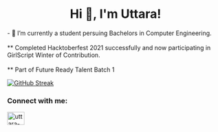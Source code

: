 <h1 align="center">Hi 👋, I'm Uttara!</h1>
- 🌱 I’m currently a student persuing Bachelors in Computer Engineering.<br><br>
** Completed Hacktoberfest 2021 successfully and now participating in GirlScript Winter of Contribution.<br><br>
** Part of Future Ready Talent Batch 1

[![GitHub Streak](http://github-readme-streak-stats.herokuapp.com?user=uttarabahad&theme=highcontrast&date_format=M%20j%5B%2C%20Y%5D)](https://git.io/streak-stats)

<h3 align="left">Connect with me:</h3>
<p align="left">
<a href="https://linkedin.com/in/uttara-bahad-103" target="blank"><img align="center" src="https://raw.githubusercontent.com/rahuldkjain/github-profile-readme-generator/master/src/images/icons/Social/linked-in-alt.svg" alt="uttara-bahad-103" height="30" width="40" /></a>
</p>
